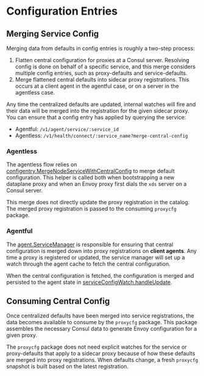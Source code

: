 # Configuration Entries
## Merging Service Config
Merging data from defaults in config entries is roughly a two-step process:
1. Flatten central configuration for proxies at a Consul server. Resolving config is done on behalf of a specific service, and this merge considers multiple config entries, such as proxy-defaults and service-defaults.
2. Merge flattened central defaults into sidecar proxy registrations. This occurs at a client agent in the agentful case, or on a server in the agentless case.

Any time the centralized defaults are updated, internal watches will fire and their data will be merged into the registration for the given sidecar proxy. You can ensure that a config entry has applied by querying the service:
* Agentful: `/v1/agent/service/:service_id`
* Agentless: `/v1/health/connect/:service_name?merge-central-config`

### Agentless
The agentless flow relies on [configentry.MergeNodeServiceWithCentralConfig](https://github.com/arenadata/consul/blob/0402fd23a349513d3e8d137ddbffcdefcc89838b/agent/configentry/merge_service_config.go) to merge default configuration. This helper is called both when bootstrapping a new dataplane proxy and when an Envoy proxy first dials the `xds` server on a Consul server.

This merge does not directly update the proxy registration in the catalog. The merged proxy registration is passed to the consuming `proxycfg` package.

### Agentful
The [agent.ServiceManager](https://github.com/arenadata/consul/blob/0402fd23a349513d3e8d137ddbffcdefcc89838b/agent/service_manager.go#LL18) is responsible for ensuring that central configuration is merged down into proxy registrations on **client agents**.  Any time a proxy is registered or updated, the service manager will set up a watch through the agent cache to fetch the central configuration.

When the central configuration is fetched, the configuration is merged and persisted to the agent state in [serviceConfigWatch.handleUpdate](https://github.com/arenadata/consul/blob/0402fd23a349513d3e8d137ddbffcdefcc89838b/agent/service_manager.go#L256).

## Consuming Central Config
Once centralized defaults have been merged into service registrations, the data becomes available to consume by the `proxycfg` package. This package assembles the necessary Consul data to generate Envoy configuration for a given proxy.

The `proxycfg` package does not need explicit watches for the service or proxy-defaults that apply to a sidecar proxy because of how these defaults are merged into proxy registrations. When defaults change, a fresh `proxycfg` snapshot is built based on the latest registration.

